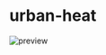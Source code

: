 # urban-heat

![preview](https://dallen-sites.ams3.cdn.digitaloceanspaces.com/urban-heat/urban_heat_preview.png)